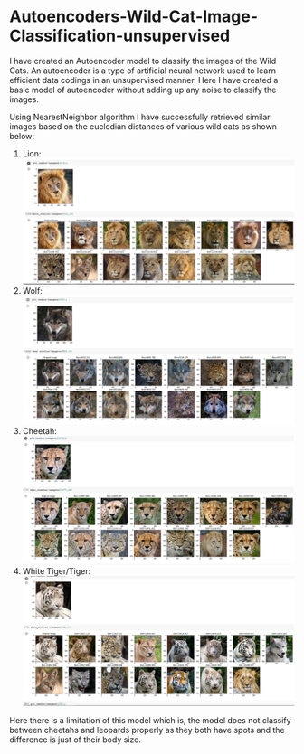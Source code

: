 # Autoencoders-Wild-Cat-Image-Classification-unsupervised

I have created an Autoencoder model to classify the images of the Wild Cats. An autoencoder is a type of artificial neural network used to learn efficient data codings in an unsupervised manner. Here I have created a basic model of autoencoder without adding up any noise to classify the images.

Using NearestNeighbor algorithm I have successfully retrieved similar images based on the eucledian distances of various wild cats as shown below:
1) Lion: 
![header image](https://github.com/AniketRele/Autoencoders-Wild-Cat-Image-Classification-unsupervised/blob/master/lion.PNG)
2) Wolf: 
![header image](https://github.com/AniketRele/Autoencoders-Wild-Cat-Image-Classification-unsupervised/blob/master/wolf.PNG)
3) Cheetah: 
![header image](https://github.com/AniketRele/Autoencoders-Wild-Cat-Image-Classification-unsupervised/blob/master/cheetah.PNG)
4) White Tiger/Tiger: 
![header image](https://github.com/AniketRele/Autoencoders-Wild-Cat-Image-Classification-unsupervised/blob/master/white_tiger.PNG)

Here there is a limitation of this model which is, the model does not classify between cheetahs and leopards properly as they both have spots and the difference is just of their body size. 
